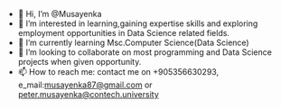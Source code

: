 - 👋 Hi, I’m @Musayenka
- 👀 I’m interested in learning,gaining expertise skills and exploring employment opportunities in Data Science related fields.
- 🌱 I’m currently learning Msc.Computer Science(Data Science) 
- 💞️ I’m looking to collaborate on most programming and Data Science projects when given opportunity.
- 📫 How to reach me: contact me on +905356630293, e_mail:musayenka87@gmail.com or peter.musayenka@contech.university

<!---
Musayenka/Musayenka is a ✨ special ✨ repository because its `README.md` (this file) appears on your GitHub profile.
You can click the Preview link to take a look at your changes.
--->

